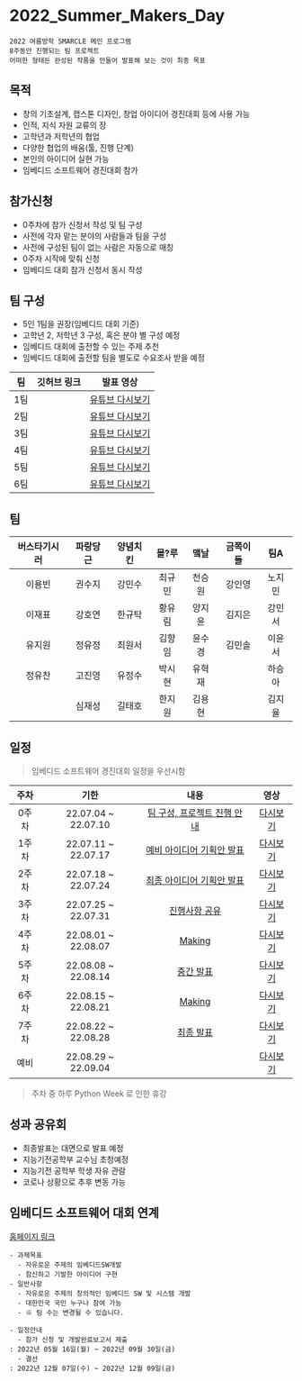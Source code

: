 # 2022_Summer_Makers_Day
~~~
2022 여름방학 SMARCLE 메인 프로그램
8주동안 진행되는 팀 프로젝트
어떠한 형태든 완성된 작품을 만들어 발표해 보는 것이 최종 목표
~~~

## 목적
- 창의 기초설계, 캡스톤 디자인, 창업 아이디어 경진대회 등에 사용 가능
- 인적, 지식 자원 교류의 장
- 고학년과 저학년의 협업
- 다양한 협업의 배움(툴, 진행 단계)
- 본인의 아이디어 실현 가능
- 임베디드 소프트웨어 경진대회 참가

## 참가신청
- 0주차에 참가 신청서 작성 및 팀 구성
- 사전에 각자 맡는 분야의 사람들과 팀을 구성
- 사전에 구성된 팀이 없는 사람은 자동으로 매칭
- 0주차 시작에 맞춰 신청
- 임베디드 대회 참가 신청서 동시 작성

## 팀 구성
- 5인 1팀을 권장(임베디드 대회 기준)
- 고학년 2, 저학년 3 구성, 혹은 분야 별 구성 예정     
- 임베디드 대회에 출전할 수 있는 주제 추천
- 임베디드 대회에 출전할 팀을 별도로 수요조사 받을 예정

|팀|깃허브 링크|발표 영상|
|:---:|:---:|:---:|
|1팀|[]()|[유튜브 다시보기]()|
|2팀|[]()|[유튜브 다시보기]()|
|3팀|[]()|[유튜브 다시보기]()|
|4팀|[]()|[유튜브 다시보기]()|
|5팀|[]()|[유튜브 다시보기]()|
|6팀|[]()|[유튜브 다시보기]()|

## 팀

| 버스타기시러 | 파랑당근 | 양념치킨 | 몰?루 | 맼날 | 금쪽이들 | 팀A |
|:---:|:---:|:---:|:---:|:---:|:---:|:---:|
|이용빈|권수지|강민수|최규민|천승원|강인영|노지민|
|이재표|강호연|한규탁|황유림|양지윤|김지은|강민서|
|유지원|정유정|최원서|김향임|윤수경|김민솔|이윤서|
|정유찬|고진영|유정수|박시현|유혁재|    |하승아|
|    |심재성|길태호|한지원|김용현|    |김지율|


## 일정

> 임베디드 소프트웨어 경진대회 일정을 우선시함

|주차|기한|내용|영상|
|:---:|:---:|:---:|:---:|
0주차|22.07.04 ~ 22.07.10|[팀 구성, 프로젝트 진행 안내](https://smarcle.notion.site/1-4081c70dd3c34f559bf481bc31a909be)|[다시보기](https://www.youtube.com/watch?v=zovxRLxmE3g)|
1주차|22.07.11 ~ 22.07.17|[예비 아이디어 기획안 발표](https://smarcle.notion.site/1-4081c70dd3c34f559bf481bc31a909be)|[다시보기](https://youtu.be/zovxRLxmE3g)|
2주차|22.07.18 ~ 22.07.24|[최종 아이디어 기획안 발표](https://smarcle.notion.site/2-33bafffed54548bc821da9ac0ec67578)|[다시보기](https://youtu.be/4Nd6j3Lile0)|
3주차|22.07.25 ~ 22.07.31|[진행사항 공유](https://smarcle.notion.site/3-9fd649fcbf614b658cec1ba88bf6de1f)|[다시보기](https://youtu.be/Xu6klijDFlc)|
4주차|22.08.01 ~ 22.08.07|[Making]()|[다시보기]()|
5주차|22.08.08 ~ 22.08.14|[중간 발표]()|[다시보기]()|
6주차|22.08.15 ~ 22.08.21|[Making]()|[다시보기]()|
7주차|22.08.22 ~ 22.08.28|[최종 발표]()|[다시보기]()|
예비|22.08.29 ~ 22.09.04|[]()|[다시보기]()|

> 주차 중 하루 Python Week 로 인한 휴강

## 성과 공유회
- 최종발표는 대면으로 발표 예정
- 지능기전공학부 교수님 초청예정
- 지능기전 공학부 학생 자유 관람
- 코로나 상황으로 추후 변동 가능

## 임베디드 소프트웨어 대회 연계
[홈페이지 링크](https://www.eswcontest.or.kr/competition/free.php)
~~~
- 과제목표
  - 자유로운 주제의 임베디드SW개발
  - 참신하고 기발한 아이디어 구현
- 일반사항
  - 자유로운 주제의 창의적인 임베디드 SW 및 시스템 개발
  - 대한민국 국민 누구나 참여 가능
  - ※ 팀 수는 변경될 수 있습니다.

- 일정안내
  - 참가 신청 및 개발완료보고서 제출
: 2022년 05월 16일(월) ~ 2022년 09월 30일(금)
  - 결선
: 2022년 12월 07일(수) ~ 2022년 12월 09일(금)
~~~
